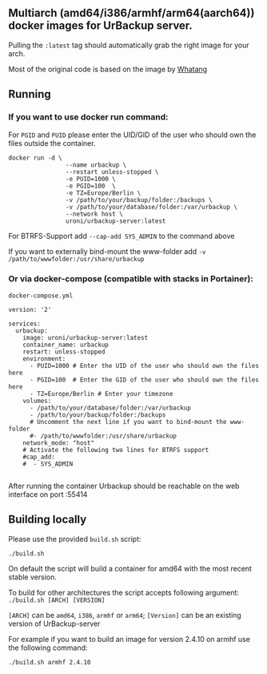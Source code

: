 ## Multiarch (amd64/i386/armhf/arm64(aarch64)) docker images for UrBackup server.
Pulling the `:latest` tag should automatically grab the right image for your arch.

Most of the original code is based on the image by [Whatang](https://github.com/Whatang/docker_urbackup)


## Running

### If you want to use docker run command:
For `PGID` and `PUID` please enter the UID/GID of the user who should own the files outside the container.

```
docker run -d \
                --name urbackup \
                --restart unless-stopped \
                -e PUID=1000 \  
                -e PGID=100  \
                -e TZ=Europe/Berlin \
                -v /path/to/your/backup/folder:/backups \
                -v /path/to/your/database/folder:/var/urbackup \
                --network host \
                uroni/urbackup-server:latest
```

For BTRFS-Support add `--cap-add SYS_ADMIN` to the command above

If you want to externally bind-mount the www-folder add `-v /path/to/wwwfolder:/usr/share/urbackup`

### Or via docker-compose (compatible with stacks in Portainer): 

`docker-compose.yml`
```
version: '2'

services:
  urbackup:
    image: uroni/urbackup-server:latest
    container_name: urbackup
    restart: unless-stopped
    environment:
      - PUID=1000 # Enter the UID of the user who should own the files here
      - PGID=100  # Enter the GID of the user who should own the files here
      - TZ=Europe/Berlin # Enter your timezone
    volumes:
      - /path/to/your/database/folder:/var/urbackup
      - /path/to/your/backup/folder:/backups
      # Uncomment the next line if you want to bind-mount the www-folder
      #- /path/to/wwwfolder:/usr/share/urbackup
    network_mode: "host"
    # Activate the following two lines for BTRFS support
    #cap_add:
    #  - SYS_ADMIN   
  
```              
	     
After running the container Urbackup should be reachable on the web interface on port :55414	     

## Building locally
Please use the provided `build.sh` script:
```
./build.sh
```
On default the script will build a container for amd64 with the most recent stable version.

To build for other architectures the script accepts following argument:
`./build.sh [ARCH] [VERSION]`

`[ARCH]` can be `amd64`, `i386`, `armhf` or `arm64`; `[Version]` can be an existing version of UrBackup-server

For example if you want to build an image for version 2.4.10 on armhf use the following command:
```
./build.sh armhf 2.4.10
```
